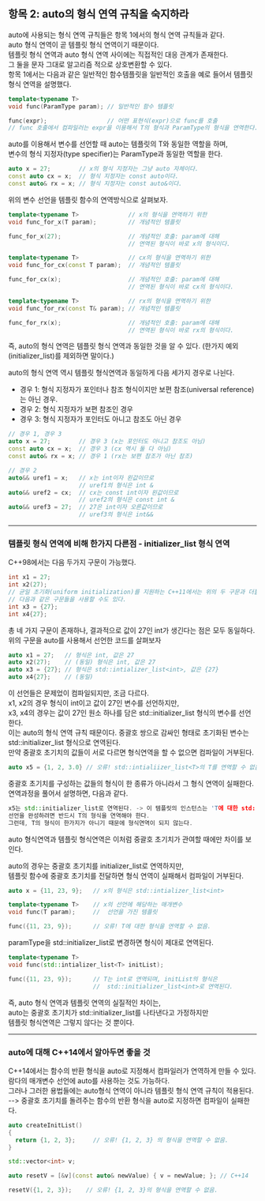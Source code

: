 ## 항목 2: auto의 형식 연역 규칙을 숙지하라
auto에 사용되는 형식 연역 규칙들은 항목 1에서의 형식 연역 규칙들과 같다.  
auto 형식 연역이 곧 템플릿 형식 연역이기 때문이다.  
템플릿 형식 연역과 auto 형식 연역 사이에는 직접적인 대응 관계가 존재한다.  
 그 둘을 문자 그대로 알고리즘 적으로 상호변환할 수 있다.  
항목 1에서는 다음과 같은 일반적인 함수템플릿을 일반적인 호출을 예로 들어서 템플릿 형식 연역을 설명했다.  
~~~C++
template<typename T>
void func(ParamType param); // 일반적인 함수 템플릿

func(expr);                 // 어떤 표현식(expr)으로 func를 호출
// func 호출에서 컴파일러는 expr을 이용해서 T의 형식과 ParamType의 형식을 연역한다.
~~~
  
auto를 이용해서 변수를 선언할 때 auto는 템플릿의 T와 동일한 역할을 하며,  
변수의 형식 지정자(type specifier)는 ParamType과 동일한 역할을 한다.  
  
~~~C++
auto x = 27;        // x의 형식 지정자는 그냥 auto 자체이다.
const auto cx = x;  // 형식 지정자는 const auto이다.
const auto& rx = x; // 형식 지정자는 const auto&이다.
~~~

위의 변수 선언을 템플릿 함수의 연역방식으로 살펴보자.
~~~C++
template<typename T>              // x의 형식을 연역하기 위한
void func_for_x(T param);         // 개념적인 템플릿

func_for_x(27);                   // 개념적인 호출: param에 대해
                                  // 연역된 형식이 바로 x의 형식이다.

template<typename T>              // cx의 형식을 연역하기 위한
void func_for_cx(const T param);  // 개념적인 템플릿

func_for_cx(x);                   // 개념적인 호출: param에 대해
                                  // 연역된 형식이 바로 cx의 형식이다.

template<typename T>              // rx의 형식을 연역하기 위한
void func_for_rx(const T& param); // 개념적인 템플릿

func_for_rx(x);                   // 개념적인 호출: param에 대해
                                  // 연역된 형식이 바로 rx의 형식이다.
~~~

즉, auto의 형식 연역은 템플릿 형식 연역과 동일한 것을 알 수 있다.
(한가지 예외(initializer_list)를 제외하면 말이다.)

auto의 형식 연역 역시 템플릿 형식연역과 동일하게 다음 세가지 경우로 나뉜다.
 - 경우 1: 형식 지정자가 포인터나 참조 형식이지만 보편 참조(universal reference)는 아닌 경우.
 - 경우 2: 형식 지정자가 보편 참조인 경우
 - 경우 3: 형식 지정자가 포인터도 아니고 참조도 아닌 경우
~~~C++
// 경우 1, 경우 3
auto x = 27;        // 경우 3 (x는 포인터도 아니고 참조도 아님)
const auto cx = x;  // 경우 3 (cx 역시 둘 다 아님)
const auto& rx = x; // 경우 1 (rx는 보편 참조가 아닌 참조)

// 경우 2
auto&& uref1 = x;   // x는 int이자 왼값이므로
                    // uref1의 형식은 int &
auto&& uref2 = cx;  // cx는 const int이자 왼값이므로
                    // uref2의 형식은 const int &
auto&& uref3 = 27;  // 27은 int이자 오른값이므로
                    // uref3의 형식은 int&&
~~~
---------------------------------------------------------------------
### 템플릿 형식 연역에 비해 한가지 다른점 - initializer_list 형식 연역
C++98에서는 다음 두가지 구문이 가능했다.
~~~C++
int x1 = 27;
int x2(27);
// 균일 초기화(uniform initialization)를 지원하는 C++11에서는 위의 두 구문과 더불어
// 다음과 같은 구문들을 사용할 수도 있다.
int x3 = {27};
int x4{27};
~~~
총 네 가지 구문이 존재하나, 결과적으로 값이 27인 int가 생긴다는 점은 모두 동일하다.
위의 구문을 auto를 사용해서 선언한 코드를 살펴보자
~~~C++
auto x1 = 27;   // 형식은 int, 값은 27
auto x2(27);    // (동일) 형식은 int, 값은 27
auto x3 = {27}; // 형식은 std::intializer_list<int>, 값은 {27}
auto x4{27};    // (동일)
~~~
이 선언들은 문제었이 컴파일되지만, 조금 다르다.  
x1, x2의 경우 형식이 int이고 값이 27인 변수를 선언하지만,  
x3, x4의 경우는 값이 27인 원소 하나를 담은 std::initializer_list<int> 형식의 변수를 선언한다.  
이는 auto의 형식 연역 규칙 때문이다. 중괄호 쌍으로 감싸인 형태로 초기화된 변수는 std::initializer_list 형식으로 연역된다.  
만약 중괄호 초기치의 값들이 서로 다르면 형식연역을 할 수 없으면 컴파일이 거부된다.

~~~C++
auto x5 = {1, 2, 3.0} // 오류! std::intialiizer_list<T>의 T를 연역할 수 없음
~~~
중괄호 초기치를 구성하는 값들의 형식이 한 종류가 아니라서 그 형식 연역이 실패한다.
연역과정을 풀어서 설명하면, 다음과 같다.  

~~~C++
x5는 std::initializer_list로 연역된다. -> 이 템플릿의 인스턴스는 'T에 대한 std::initializer_list<T>'이다  
선언을 완성하려면 반드시 T의 형식을 연역해야 한다.  
그런데, T의 형식이 한가지가 아니기 때문에 형식연역이 되지 않는다.
~~~~
auto 형식연역과 템플릿 형식연역은 이처럼 중괄호 초기치가 관여할 때에만 차이를 보인다.  
  
auto의 경우는 중괄호 초기치를 initializer_list로 연역하지만,  
템플릿 함수에 중괄호 초기치를 전달하면 형식 연역이 실패해서 컴파일이 거부된다.  

~~~C++
auto x = {11, 23, 9};   // x의 형식은 std::intializer_list<int>

template<typename T>    // x의 선언에 해당하는 매개변수
void func(T param);     //  선언을 가진 템플릿

func({11, 23, 9});      // 오류! T에 대한 형식을 연역할 수 없음.
~~~

paramType을 std::initializer_list<T>로 변경하면 형식이 제대로 연역된다.
~~~C++
template<typename T>
void func(std::intializer_list<T> initList);

func({11, 23, 9});      // T는 int로 연역되며, initList의 형식은
                        //  std::initializer_list<int>로 연역된다.
~~~
즉, auto 형식 연역과 템플릿 연역의 실질적인 차이는,  
auto는 중괄호 초기치가 std::initializer_list를 나타낸다고 가정하지만  
템플릿 형식연역은 그렇지 않다는 것 뿐이다.  

-------------------------------------------------------------------
### auto에 대해 C++14에서 알아두면 좋을 것
C++14에서는 함수의 반환 형식을 auto로 지정해서 컴파일러가 연역하게 만들 수 있다.  
람다의 매개변수 선언에 auto를 사용하는 것도 가능하다.  
그러나 그러한 용법들에는 auto형식 연역이 아니라 템플릿 형식 연역 규칙이 적용된다.  
--> 중괄호 초기치를 돌려주는 함수의 반환 형식을 auto로 지정하면 컴파일이 실패한다.
~~~C++
auto createInitList()
{
  return {1, 2, 3};     // 오류! {1, 2, 3} 의 형식을 연역할 수 없음.
}

std::vector<int> v;

auto resetV = [&v](const auto& newValue) { v = newValue; }; // C++14

resetV({1, 2, 3});    // 오류! {1, 2, 3}의 형식을 연역할 수 없음.
~~~
